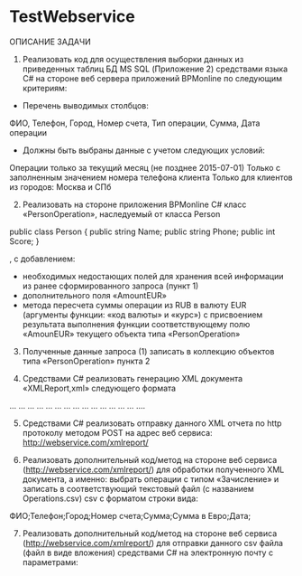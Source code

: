 # TestWebservice

ОПИСАНИЕ ЗАДАЧИ

1.	Реализовать код для осуществления выборки данных из приведенных таблиц БД MS SQL (Приложение 2)  средствами языка C# на стороне веб сервера приложений BPMonline по следующим критериям:

-	Перечень выводимых столбцов:

ФИО, Телефон, Город, Номер счета, Тип операции, Сумма, Дата операции

-	Должны быть выбраны данные с учетом следующих условий:
 
Операции только за текущий месяц (не позднее 2015-07-01)
Только с заполненным значением номера телефона клиента
Только для клиентов из городов: Москва и СПб

2.	Реализовать на стороне приложения BPMonline C# класс «PersonOperation», наследуемый от класса Person

public class Person 
{
public string Name; 
public string Phone;
public int Score;
}

, с добавлением: 
- необходимых недостающих полей для хранения всей информации из ранее сформированного запроса (пункт 1)
- дополнительного поля «AmountEUR»  
- метода пересчета суммы операции из RUB в валюту EUR (аргументы функции: «код валюты» и «курс») с присвоением результата выполнения функции соответствующему полю «AmounEUR» текущего объекта типа «PersonOperation»

3.	Полученные данные запроса (1) записать в коллекцию объектов типа «PersonOperation» пункта 2

4.	Средствами C# реализовать генерацию XML документа «XMLReport,xml» следующего формата

<?xml version="1.0" encoding="Windows-1251" ?>
<Operation>
<PersonOperation>
	<Name>…</Name>
	<Phone>…</Phone>
	<City>…</City>	
<Date>…</Date>
	<OperationType>…</OperationType>
	<Amount>…</Amount>
	<AmountEUR>…</AmountEUR>
</PersonOperation>
<PersonOperation>
	<Name>…</Name>
	<Phone>…</Phone>
	<City>…</City>
<Date>…</Date>
	<OperationType>…</OperationType>
	<Amount>…</Amount>
	<AmountEUR>…</AmountEUR>
</PersonOperation> 
….
 <Operation>

5.	Средствами C# реализовать отправку данного XML отчета по http протоколу методом POST на адрес веб сервиса: http://webservice.com/xmlreport/

6.	Реализовать дополнительный код/метод на стороне веб сервиса (http://webservice.com/xmlreport/) для обработки полученного XML документа, а именно: выбрать операции с типом «Зачисление» и записать в соответствующий текстовый файл (с названием Operations.csv) csv с форматом строки вида:

ФИО;Телефон;Город;Номер счета;Сумма;Сумма в Евро;Дата;

7.	Реализовать дополнительный код/метод на стороне веб сервиса (http://webservice.com/xmlreport/) для отправки данного csv файла (файл в виде вложения) средствами C# на электронную почту с параметрами:
